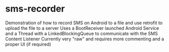 # sms-recorder
Demonstration of how to record SMS on Android to a file and use retrofit to upload the file to a server
Uses a BootReceiver launched Android Service and a Thread with a LinkedBlockingQueue to communicate with the SMS Content Listener
Currently very "raw" and requires more commenting and a proper UI (if required)

